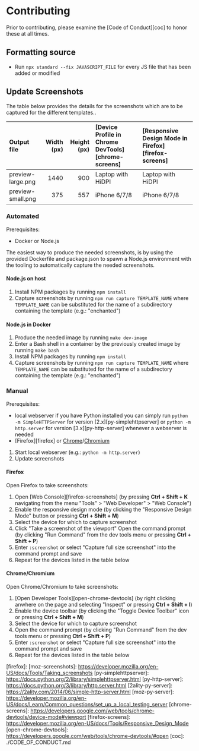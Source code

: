# Contributing

Prior to contributing, please examine the [Code of Conduct][coc] to honor
these at all times.

## Formatting source

- Run `npx standard --fix JAVASCRIPT_FILE` for every JS file that has been
  added or modified

## Update Screenshots

The table below provides the details for the screenshots which are to be
captured for the different templates..

| Output file       | Width (px) | Height (px) | [Device Profile in Chrome DevTools][chrome-screens] | [Responsive Design Mode in Firefox][firefox-screens] |
|:------------------|-----------:|------------:|:----------------------------------------------------|:-----------------------------------------------------|
| preview-large.png | 1440       | 900         | Laptop with HiDPI                                   | Laptop with HiDPI                                    |
| preview-small.png | 375        | 557         | iPhone 6/7/8                                        | iPhone 6/7/8                                         |

### Automated

Prerequisites:
- Docker or Node.js

The easiest way to produce the needed screenshots, is by using the provided
Dockerfile and package.json to spawn a Node.js environment with the tooling to
automatically capture the needed screenshots.

#### Node.js on host

1. Install NPM packages by running `npm install`
2. Capture screenshots by running `npm run capture TEMPLATE_NAME` where
   `TEMPLATE_NAME` can be substituted for the name of a subdirectory containing
   the template (e.g.: "enchanted")


#### Node.js in Docker

1. Produce the needed image by running `make dev-image`
2. Enter a Bash shell in a container by the previously created image by running
   `make bash`
3. Install NPM packages by running `npm install`
4. Capture screenshots by running `npm run capture TEMPLATE_NAME` where
   `TEMPLATE_NAME` can be substituted for the name of a subdirectory containing
   the template (e.g.: "enchanted")

### Manual

Prerequisites:
- local webserver if you have Python installed you can simply run `python -m
  SimpleHTTPServer` for version [2.x][py-simplehttpserver]  or `python -m
  http.server` for version [3.x][py-http-server] whenever a webserver is needed
- [Firefox][firefox] or [Chrome][chrome]/[Chromium][chromium]

1. Start local webserver (e.g.: `python -m http.server`)
2. Update screenshots

#### Firefox

Open Firefox to take screenshots:
1. Open [Web Console][firefox-screenshots] (by pressing **Ctrl + Shift + K**
   navigating from the menu "Tools" > "Web Developer" > "Web Console")
2. Enable the responsive design mode (by clicking the "Responsive Design
   Mode" button or pressing **Ctrl + Shift + M**)
3. Select the device for which to capture screenshot
4. Click "Take a screenshot of the viewport" Open the command prompt (by clicking "Run Command" from the dev tools menu
   or pressing **Ctrl + Shift + P**)
5. Enter `:screenshot` or select "Capture full size screenshot" into the
   command prompt and save 
6. Repeat for the devices listed in the table below

#### Chrome/Chromium

Open Chrome/Chromium to take screenshots:
1. [Open Developer Tools][open-chrome-devtools] (by right clicking anwhere on
   the page and selecting "Inspect" or pressing **Ctrl + Shift + I**)
2. Enable the device toolbar (by clicking the "Toggle Device Toolbar" icon or
   pressing **Ctrl + Shift + M**)
3. Select the device for which to capture screenshot
4. Open the command prompt (by clicking "Run Command" from the dev tools menu
   or pressing **Ctrl + Shift + P**)
5. Enter `:screenshot` or select "Capture full size screenshot" into the
   command prompt and save 
6. Repeat for the devices listed in the table below

[chrome]: https://www.google.com/chrome/
[chromium]: https://www.chromium.org/Home
[firefox]: 
[moz-screenshots]: https://developer.mozilla.org/en-US/docs/Tools/Taking_screenshots
[py-simplehttpserver]: https://docs.python.org/2/library/simplehttpserver.html
[py-http-server]: https://docs.python.org/3/library/http.server.html
[2ality-py-server]: https://2ality.com/2014/06/simple-http-server.html
[moz-py-server]: https://developer.mozilla.org/en-US/docs/Learn/Common_questions/set_up_a_local_testing_server
[chrome-screens]: https://developers.google.com/web/tools/chrome-devtools/device-mode#viewport
[firefox-screens]: https://developer.mozilla.org/en-US/docs/Tools/Responsive_Design_Mode
[open-chrome-devtools]: https://developers.google.com/web/tools/chrome-devtools/#open
[coc]: ./CODE_OF_CONDUCT.md
